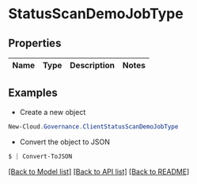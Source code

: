 # StatusScanDemoJobType
## Properties

Name | Type | Description | Notes
------------ | ------------- | ------------- | -------------

## Examples

- Create a new object
```powershell
New-Cloud.Governance.ClientStatusScanDemoJobType 
```

- Convert the object to JSON
```powershell
$ | Convert-ToJSON
```


[[Back to Model list]](../README.md#documentation-for-models) [[Back to API list]](../README.md#documentation-for-api-endpoints) [[Back to README]](../README.md)

